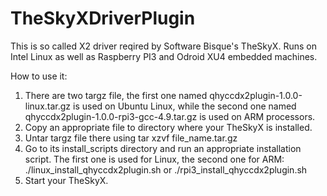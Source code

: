 # TheSkyXDriverPlugin
This is so called X2 driver reqired by Software Bisque's TheSkyX. Runs on Intel Linux as well as Raspberry PI3 and Odroid XU4 embedded machines.

How to use it:
1) There are two targz file, the first one named qhyccdx2plugin-1.0.0-linux.tar.gz is used on Ubuntu Linux, while the second one named qhyccdx2plugin-1.0.0-rpi3-gcc-4.9.tar.gz is used on ARM processors.
2) Copy an appropriate file to directory where your TheSkyX is installed.
3) Untar targz file there using tar xzvf file_name.tar.gz
4) Go to its install_scripts directory and run an appropriate installation script. The first one is used for Linux, the second one for ARM: ./linux_install_qhyccdx2plugin.sh or ./rpi3_install_qhyccdx2plugin.sh
5) Start your TheSkyX.
